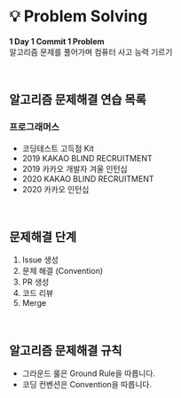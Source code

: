 # 💡 Problem Solving
**1 Day 1 Commit 1 Problem**<br/>
알고리즘 문제를 풀어가며 컴퓨터 사고 능력 기르기

<br/>

## 알고리즘 문제해결 연습 목록
### 프로그래머스
- 코딩테스트 고득점 Kit
- 2019 KAKAO BLIND RECRUITMENT
- 2019 카카오 개발자 겨울 인턴십
- 2020 KAKAO BLIND RECRUITMENT
- 2020 카카오 인턴십

<br/>

## 문제해결 단계
1. Issue 생성
2. 문제 해결 (Convention)
3. PR 생성
4. 코드 리뷰
5. Merge
<br/>

## 알고리즘 문제해결 규칙
- 그라운드 룰은 Ground Rule을 따릅니다.
- 코딩 컨벤션은 Convention을 따릅니다.
